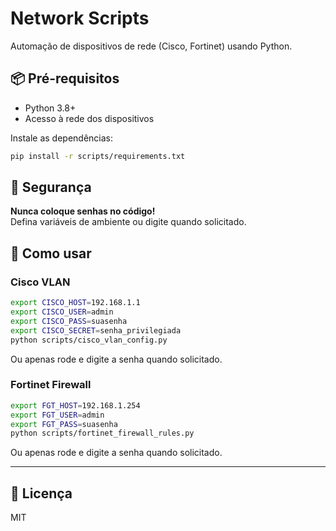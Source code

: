 # Network Scripts  
Automação de dispositivos de rede (Cisco, Fortinet) usando Python.  

## 📦 Pré-requisitos  
- Python 3.8+
- Acesso à rede dos dispositivos

Instale as dependências:
```bash
pip install -r scripts/requirements.txt
```

## 🔐 Segurança  
**Nunca coloque senhas no código!**  
Defina variáveis de ambiente ou digite quando solicitado.

## 🚀 Como usar

### Cisco VLAN
```bash
export CISCO_HOST=192.168.1.1
export CISCO_USER=admin
export CISCO_PASS=suasenha
export CISCO_SECRET=senha_privilegiada
python scripts/cisco_vlan_config.py
```
Ou apenas rode e digite a senha quando solicitado.

### Fortinet Firewall
```bash
export FGT_HOST=192.168.1.254
export FGT_USER=admin
export FGT_PASS=suasenha
python scripts/fortinet_firewall_rules.py
```
Ou apenas rode e digite a senha quando solicitado.

---

## 📄 Licença  
MIT